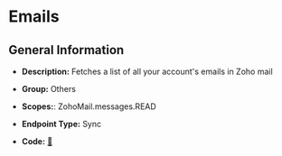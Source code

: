 # Emails

## General Information

- **Description:** Fetches a list of all your account's emails in Zoho mail

- **Group:** Others
- **Scopes:**: ZohoMail.messages.READ
- **Endpoint Type:** Sync
- **Code:** [🔗](https://github.com/NangoHQ/integration-templates/tree/main/integrations/zoho-mail/syncs/emails.ts)

